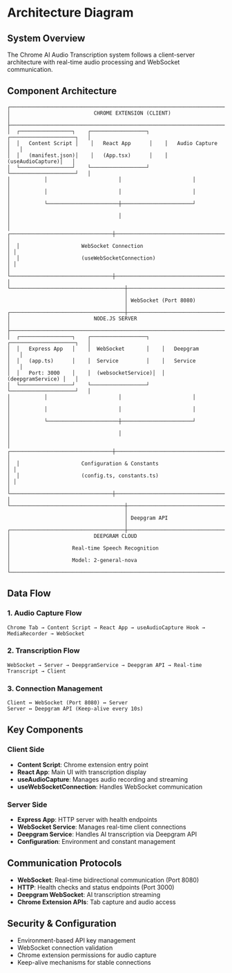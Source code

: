 # Architecture Diagram

## System Overview
The Chrome AI Audio Transcription system follows a client-server architecture with real-time audio processing and WebSocket communication.

## Component Architecture

```
┌─────────────────────────────────────────────────────────────────────────────┐
│                           CHROME EXTENSION (CLIENT)                        │
├─────────────────────────────────────────────────────────────────────────────┤
│  ┌─────────────────┐    ┌──────────────────┐    ┌─────────────────────┐   │
│  │   Content Script │    │   React App      │    │   Audio Capture     │   │
│  │   (manifest.json)│    │   (App.tsx)      │    │   (useAudioCapture)│   │
│  └─────────────────┘    └──────────────────┘    └─────────────────────┘   │
│           │                       │                       │               │
│           │                       │                       │               │
│           └───────────────────────┼───────────────────────┘               │
│                                   │                                       │
│  ┌─────────────────────────────────┼─────────────────────────────────────┐ │
│  │                    WebSocket Connection                              │ │
│  │                    (useWebSocketConnection)                          │ │
│  └─────────────────────────────────┼─────────────────────────────────────┘ │
└─────────────────────────────────────┼───────────────────────────────────────┘
                                      │
                                      │ WebSocket (Port 8080)
                                      │
┌─────────────────────────────────────┼───────────────────────────────────────┐
│                           NODE.JS SERVER                                  │
├─────────────────────────────────────────────────────────────────────────────┤
│  ┌─────────────────┐    ┌──────────────────┐    ┌─────────────────────┐   │
│  │   Express App   │    │  WebSocket       │    │   Deepgram          │   │
│  │   (app.ts)      │    │  Service         │    │   Service           │   │
│  │   Port: 3000    │    │  (websocketService)│  │   (deepgramService) │   │
│  └─────────────────┘    └──────────────────┘    └─────────────────────┘   │
│           │                       │                       │               │
│           │                       │                       │               │
│           └───────────────────────┼───────────────────────┘               │
│                                   │                                       │
│  ┌─────────────────────────────────┼─────────────────────────────────────┐ │
│  │                    Configuration & Constants                          │ │
│  │                    (config.ts, constants.ts)                          │ │
│  └─────────────────────────────────┼─────────────────────────────────────┘ │
└─────────────────────────────────────┼───────────────────────────────────────┘
                                      │
                                      │ Deepgram API
                                      │
┌─────────────────────────────────────┼───────────────────────────────────────┐
│                           DEEPGRAM CLOUD                                  │
│                    Real-time Speech Recognition                           │
│                    Model: 2-general-nova                                 │
└─────────────────────────────────────────────────────────────────────────────┘
```

## Data Flow

### 1. Audio Capture Flow
```
Chrome Tab → Content Script → React App → useAudioCapture Hook → MediaRecorder → WebSocket
```

### 2. Transcription Flow
```
WebSocket → Server → DeepgramService → Deepgram API → Real-time Transcript → Client
```

### 3. Connection Management
```
Client ↔ WebSocket (Port 8080) ↔ Server
Server ↔ Deepgram API (Keep-alive every 10s)
```

## Key Components

### Client Side
- **Content Script**: Chrome extension entry point
- **React App**: Main UI with transcription display
- **useAudioCapture**: Manages audio recording and streaming
- **useWebSocketConnection**: Handles WebSocket communication

### Server Side
- **Express App**: HTTP server with health endpoints
- **WebSocket Service**: Manages real-time client connections
- **Deepgram Service**: Handles AI transcription via Deepgram API
- **Configuration**: Environment and constant management

## Communication Protocols

- **WebSocket**: Real-time bidirectional communication (Port 8080)
- **HTTP**: Health checks and status endpoints (Port 3000)
- **Deepgram WebSocket**: AI transcription streaming
- **Chrome Extension APIs**: Tab capture and audio access

## Security & Configuration

- Environment-based API key management
- WebSocket connection validation
- Chrome extension permissions for audio capture
- Keep-alive mechanisms for stable connections
